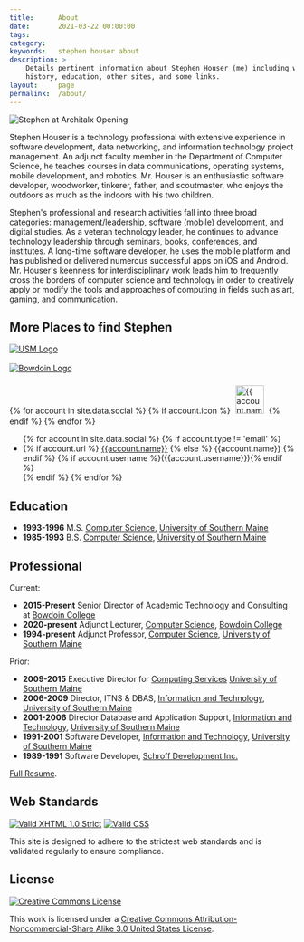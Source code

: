 ```yaml
---
title:      About
date:       2021-03-22 00:00:00
tags:
category:
keywords:   stephen houser about
description: >
    Details pertinent information about Stephen Houser (me) including work
    history, education, other sites, and some links.
layout:     page
permalink:  /about/
---
```

![Stephen at Architalx Opening]({{site.baseurl}}/assets/images/stephen-architalx.png)

Stephen Houser is a technology professional with extensive experience in
software development, data networking, and information technology project
management. An adjunct faculty member in the Department of Computer Science, he
teaches courses in data communications, operating systems, mobile development,
and robotics. Mr. Houser is an enthusiastic software developer, woodworker,
tinkerer, father, and scoutmaster, who enjoys the outdoors as much as the
indoors with his two children.

Stephen's professional and research activities fall into three broad categories:
management/leadership, software (mobile) development, and digital studies. As a
veteran technology leader, he continues to advance technology leadership through
seminars, books, conferences, and institutes. A long-time software developer, he
uses the mobile platform and has published or delivered numerous successful apps
on iOS and Android. Mr. Houser's keenness for interdisciplinary work leads him
to frequently cross the borders of computer science and technology in order to
creatively apply or modify the tools and approaches of computing in fields such
as art, gaming, and communication.

## More Places to find Stephen
<div id="connections-right">
    <a href="http://usm.maine.edu"><img class="hero" src="{{site.baseurl}}/assets/logos/usm-horizontal.gif" alt="USM Logo" /></a><br/><br/>
    <a href="http://bowdoin.edu"><img class="hero" src="{{site.baseurl}}/assets/logos/bowdoin.png" alt="Bowdoin Logo" /></a><br/><br/>
    {% for account in site.data.social %}
        {% if account.icon %}
            <a href="{{ account.url }}">
                <img style="height: 50px; padding: 5px;" src="{{site.baseurl}}/assets{{account.icon}}" alt="{{ account.name }}" title="{{ account.name }}"/></a>
        {% endif %}
    {% endfor %}
</div>

<div id="connections-left">
	<ul>
	{% for account in site.data.social %}
		{% if account.type != 'email' %}
			<li>
			{% if account.url %}
				<a href="{{account.url}}">{{account.name}}</a>
			{% else %}
				{{account.name}}
			{% endif %}
			{% if account.username %}({{account.username}}){% endif %}
			</li>
		{% endif %}
	{% endfor %}
	</ul>
</div>

## Education
<!-- * <b>2003-present</b> Ph.D. Student, <a href="http://www.umcs.maine.edu">Computer Science</a>, <a href="http://www.umaine.edu">University of Maine</a> -->
* <b>1993-1996</b> M.S. <a href="http://usm.maine.edu/cos">Computer Science</a>, <a href="http://usm.maine.edu">University of Southern Maine</a>
* <b>1985-1993</b> B.S. <a href="http://usm.maine.edu/cos">Computer Science</a>, <a href="http://usm.maine.edu">University of Southern Maine</a>

## Professional

Current:

* <b>2015-Present</b> Senior Director of Academic Technology and Consulting at <a href="http://bowdoin.edu">Bowdoin College</a>
* <b>2020-present</b> Adjunct Lecturer, <a href="http://usm.maine.edu/cos">Computer Science</a>, <a href="http://usm.maine.edu">Bowdoin College</a>
* <b>1994-present</b> Adjunct Professor, <a href="https://www.bowdoin.edu/computer-science/">Computer Science</a>, <a href="https://bowdoin.edu">University of Southern Maine</a>

Prior:

* <b>2009-2015</b> Executive Director for <a href="http://usm.maine.edu/computing">Computing Services</a> <a href="http://usm.maine.edu">University of Southern Maine</a>
* <b>2006-2009</b> Director, ITNS &amp; DBAS, <a href="http://usm.maine.edu/computing">Information and Technology</a>, <a href="http://usm.maine.edu">University of Southern Maine</a>
* <b>2001-2006</b> Director Database and Application Support, <a href="http://usm.maine.edu/computing">Information and Technology</a>, <a href="http://usm.maine.edu">University of Southern Maine</a>
* <b>1991-2001</b> Software Developer, <a href="http://usm.maine.edu/computing">Information and Technology</a>, <a href="http://usm.maine.edu">University of Southern Maine</a>
* <b>1989-1991</b> Software Developer, <a href="http://www.schroff.com">Schroff Development Inc.</a>

[Full Resume](https://stephenhouser.com).

## Web Standards

<a href="http://validator.w3.org/check?uri=referer"><img src="http://www.w3.org/Icons/valid-xhtml10" alt="Valid XHTML 1.0 Strict" /></a>
<a class="imagelink" href="http://jigsaw.w3.org/css-validator/"><img src="http://jigsaw.w3.org/css-validator/images/vcss" alt="Valid CSS" /></a>

This site is designed to adhere to the strictest web standards and is
validated regularly to ensure compliance.

<!--
[![Valid XHTML 1.0 Strict][2]][1]
[![Valid CSS!][4]][3]

  [1]: http://validator.w3.org/check?uri=referer
  [2]: http://www.w3.org/Icons/valid-xhtml10
  [3]: http://jigsaw.w3.org/css-validator/
  [4]: http://jigsaw.w3.org/css-validator/images/vcss
-->
## License
<a href="http://creativecommons.org/licenses/by-nc-sa/3.0/us/"><img alt="Creative Commons License" src="http://i.creativecommons.org/l/by-nc-sa/3.0/us/88x31.png" /></a>

This work is licensed under a <a rel="license" href="http://creativecommons.org/licenses/by-nc-sa/3.0/us/">Creative Commons Attribution-Noncommercial-Share Alike 3.0 United States License</a>.
